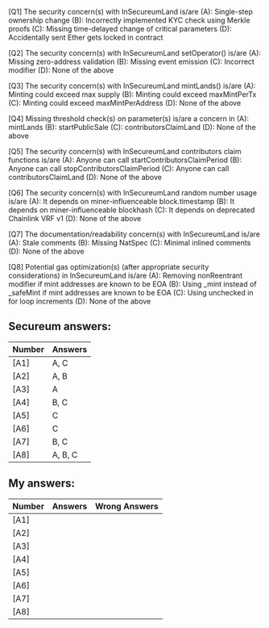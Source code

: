 [Q1] The security concern(s) with InSecureumLand is/are
(A): Single-step ownership change
(B): Incorrectly implemented KYC check using Merkle proofs
(C): Missing time-delayed change of critical parameters
(D): Accidentally sent Ether gets locked in contract

[Q2] The security concern(s) with InSecureumLand setOperator() is/are
(A): Missing zero-address validation
(B): Missing event emission
(C): Incorrect modifier
(D): None of the above

[Q3] The security concern(s) with InSecureumLand mintLands() is/are
(A): Minting could exceed max supply
(B): Minting could exceed maxMintPerTx
(C): Minting could exceed maxMintPerAddress
(D): None of the above

[Q4] Missing threshold check(s) on parameter(s) is/are a concern in
(A): mintLands
(B): startPublicSale
(C): contributorsClaimLand
(D): None of the above

[Q5] The security concern(s) with InSecureumLand contributors claim functions is/are
(A): Anyone can call startContributorsClaimPeriod
(B): Anyone can call stopContributorsClaimPeriod
(C): Anyone can call contributorsClaimLand
(D): None of the above

[Q6] The security concern(s) with InSecureumLand random number usage is/are
(A): It depends on miner-influenceable block.timestamp
(B): It depends on miner-influenceable blockhash
(C): It depends on deprecated Chainlink VRF v1
(D): None of the above

[Q7] The documentation/readability concern(s) with InSecureumLand is/are
(A): Stale comments
(B): Missing NatSpec
(C): Minimal inlined comments
(D): None of the above

[Q8] Potential gas optimization(s) (after appropriate security considerations) in InSecureumLand is/are
(A): Removing nonReentrant modifier if mint addresses are known to be EOA
(B): Using _mint instead of _safeMint if mint addresses are known to be EOA
(C): Using unchecked in for loop increments
(D): None of the above

Secureum answers:
-----------------

| Number | Answers       |
|--------|---------------|
| [A1]   | A, C          |
| [A2]   | A, B          |
| [A3]   | A             |
| [A4]   | B, C          |
| [A5]   | C             |
| [A6]   | C             |
| [A7]   | B, C          |
| [A8]   | A, B, C       |

My answers:
-----------

| Number | Answers       | Wrong Answers |
|--------|---------------|---------------|
| [A1]   |               |               |
| [A2]   |               |               |
| [A3]   |               |               |
| [A4]   |               |               |
| [A5]   |               |               |
| [A6]   |               |               |
| [A7]   |               |               |
| [A8]   |               |               |